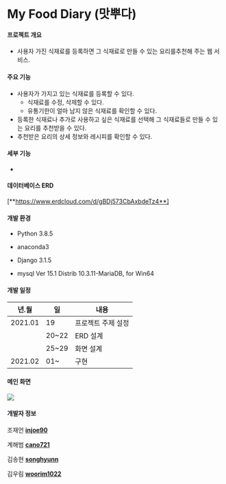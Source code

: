 # My Food Diary (맛뿌다)

#### 프로젝트 개요

* 사용자 가진 식재료를 등록하면 그 식재료로 만들 수 있는 요리를추천해 주는 웹 서비스.



#### 주요 기능

* 사용자가 가지고 있는 식재료를 등록할 수 있다.
  * 식재료를 수정, 삭제할 수 있다.
  * 유통기한이 얼마 남지 않은 식재료를 확인할 수 있다.
* 등록한 식재료나 추가로 사용하고 싶은 식재료를 선택해 그 식재료들로 만들 수 있는 요리를 추천받을 수 있다.
* 추천받은 요리의 상세 정보와 레시피를 확인할 수 있다. 

#### 세부 기능

* 



#### 데이터베이스 ERD

[**https://www.erdcloud.com/d/gBDj573CbAxbdeTz4**]





#### 개발 환경

* Python 3.8.5

* anaconda3

* Django 3.1.5

* mysql Ver 15.1 Distrib 10.3.11-MariaDB, for Win64



#### 개발 일정

| 년.월   | 일    | 내용               |
| ------- | ----- | ------------------ |
| 2021.01 | 19    | 프로젝트 주제 설정 |
|         | 20~22 | ERD 설계           |
|         | 25~29 | 화면 설계          |
| 2021.02 | 01~   | 구현               |


#### 메인 화면
<p aligin="center">
 <img src="https://user-images.githubusercontent.com/76922918/155883409-cf448176-a5ee-4a95-9776-710821fa944c.gif">
</p>


#### 개발자 정보

조재언 [**injoe90**](https://github.com/injoe90)

계해범 [**cano721**](https://github.com/cano721)

김송현 [**songhyunn**](https://github.com/songhyunn)

김우림 [**woorim1022**](https://github.com/woorim1022)

